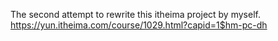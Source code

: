 The second attempt to rewrite this itheima project by myself.
https://yun.itheima.com/course/1029.html?capid=1$hm-pc-dh
